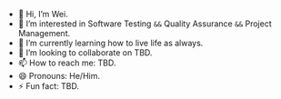 - 👋 Hi, I’m Wei.
- 👀 I’m interested in Software Testing `&&` Quality Assurance `&&` Project Management.
- 🌱 I’m currently learning how to live life as always.
- 💞️ I’m looking to collaborate on TBD.
- 📫 How to reach me: TBD.
- 😄 Pronouns: He/Him.
- ⚡ Fun fact: TBD.

<!---
Williamyl/Williamyl is a ✨ special ✨ repository because its `README.md` (this file) appears on your GitHub profile.
You can click the Preview link to take a look at your changes.
--->
